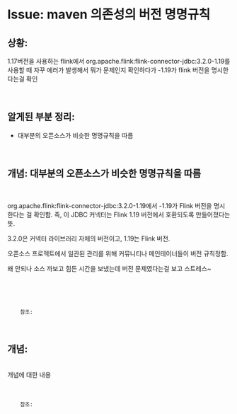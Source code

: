 <!--
author: Dailyscat
purpose: issue arrange
rules:
 (1) 헤더와 문단사이
    <br/>
    <br/>
 (2) 코드가 작성되는 부분은 >로 정리
 (3) 참조는 해당 내용 바로 아래
    <br/>
    <br/>
 (4) 명령어는 bold
 (5) 방안은 ## 안의 과정은 ###
-->

# Issue: maven 의존성의 버전 명명규칙

## 상황:
1.17버전을 사용하는 flink에서 org.apache.flink:flink-connector-jdbc:3.2.0-1.19를 사용할 때 자꾸 에러가 발생해서 뭐가 문제인지 확인하다가 -1.19가 flink 버전을 명시한다는걸 확인

<br/>

## 알게된 부분 정리:

- 대부분의 오픈소스가 비슷한 명명규칙을 따름

<br/>

## 개념: 대부분의 오픈소스가 비슷한 명명규칙을 따름

<br/>

org.apache.flink:flink-connector-jdbc:3.2.0-1.19에서 -1.19가 Flink 버전을 명시한다는 걸 확인함. 즉, 이 JDBC 커넥터는 Flink 1.19 버전에서 호환되도록 만들어졌다는 뜻.

3.2.0은 커넥터 라이브러리 자체의 버전이고,
1.19는 Flink 버전.

오픈소스 프로젝트에서 일관된 관리를 위해 커뮤니티나 메인테이너들이 버전 규칙정함.

왜 안되나 소스 까보고 힘든 시간을 보냈는데 버전 문제였다는걸 보고 스트레스~

<br/>
<br/>
<br/>

        참조:

<br/>

## 개념:

<br/>
  개념에 대한 내용
<br/>
<br/>
<br/>

        참조:

<br/>
